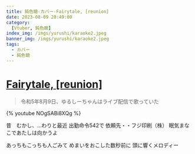 ```yaml
---
title: 鈍色聴-カバー-Fairytale, [reunion]
date: 2023-08-09 20:49:00
category:
  [Vtuber, 鈍色聴]
index_img: /imgs/yurushi/karaoke2.jpeg
banner_img: /imgs/yurushi/karaoke2.jpeg
tags:
  - カバー
  - 鈍色聴
---
```


<script src='/js/diy/resize-ifram.js'></script>

# [Fairytale, [reunion]](https://www.nicovideo.jp/watch/nm14606908)

> 令和5年8月9日、ゆるしーちゃんはライブ配信で歌っていた

{% youtube NOgSABi8XQg %}

昔　むかし、…わりと最近
出勤命令542で
依頼先・・フジ印刷（株）
眠気まなこであたしは向かうよ

あっちもこっちも人ごみて
めまいをおこした数秒前に
頭に響くメロディー

